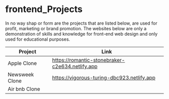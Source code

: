 # frontend_Projects


In no way shap or form are the projects that are listed below, are used for profit, marketing or brand promotion. The websites below are only a demonstration of skills and knowledge for front-end web design and only used for educational purposes. 


|  Project   |  Link  | 
|----------- |--------|
| Apple Clone |  https://romantic-stonebraker-c2e634.netlify.app |   
| Newsweek Clone | https://vigorous-turing-dbc923.netlify.app   |  
| Air bnb Clone   |   |  
